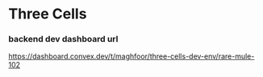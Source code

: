 # Three Cells

### backend dev dashboard url
https://dashboard.convex.dev/t/maghfoor/three-cells-dev-env/rare-mule-102
